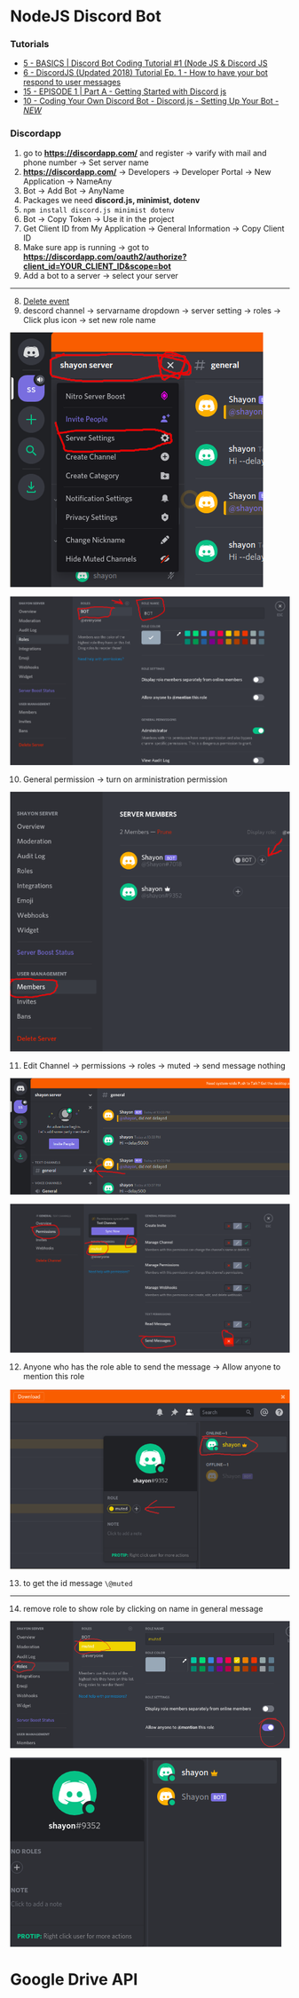 # NodeJS Discord Bot

### Tutorials

 - [5 - BASICS | Discord Bot Coding Tutorial #1 (Node JS & Discord JS](https://www.youtube.com/watch?v=-5jJaO17Gjs&list=PLQr7YhA3gqmIJyvQiZID8ZnR0bxDFrgnv)
 - [6 - DiscordJS (Updated 2018) Tutorial Ep. 1 - How to have your bot respond to user messages](https://www.youtube.com/watch?v=7rsPEsYxvxs&list=PL_cUvD4qzbkwZoWgG0hrSUCeQOPnjTAps)
 - [15 - EPISODE 1 | Part A - Getting Started with Discord js](https://www.youtube.com/watch?v=ORjzSh1w8Gw&list=PLeLrvnqwEnOasx86ozE-cdf1JagGcUlRf&index=1)
 - [10 - Coding Your Own Discord Bot - Discord.js - Setting Up Your Bot - *NEW*](https://www.youtube.com/watch?v=RZ02rw3NZnk&list=PLS6sInD7ThM0MTsu88RyxhTI187ScqRmm)

 ### Discordapp

 1. go to __https://discordapp.com/__ and register -> varify with mail and phone number -> Set server name
 2. __https://discordapp.com/__ -> Developers -> Developer Portal -> New Application -> NameAny
 3. Bot -> Add Bot -> AnyName
 4. Packages we need **discord.js, minimist, dotenv**
 5. `npm install discord.js minimist dotenv`
 6. Bot -> Copy Token -> Use it in the project
 7. Get Client ID from My Application -> General Information -> Copy Client ID
 8. Make sure app is running -> got to __https://discordapp.com/oauth2/authorize?client_id=YOUR_CLIENT_ID&scope=bot__
 7. Add a bot to a server -> select your server

---

 8. [Delete event](https://discord.js.org/#/docs/main/stable/class/Message)
 9. descord channel -> servarname dropdown -> server setting -> roles -> Click plus icon -> set new role name

 ![servername](screenshots/Screenshot_0.png)

 ![add roles](screenshots/Screenshot_1.png)

 10. General permission -> turn on arministration permission

 ![permissions](screenshots/Screenshot_2.png)

 11. Edit Channel -> permissions -> roles -> muted -> send message nothing

 ![permissions](screenshots/Screenshot_3.png)

 ![mute send nothing](screenshots/Screenshot_4.png)

 12. Anyone who has the role able to send the message -> Allow anyone to mention this role

 ![role setting](screenshots/Screenshot_5.png)
 
 13. to get the id message `\@muted` 

---

 14. remove role to show role by clicking on name in general message

 ![role setting](screenshots/Screenshot_6.png)

 ![role setting](screenshots/Screenshot_7.png)




 # Google Drive API

 

